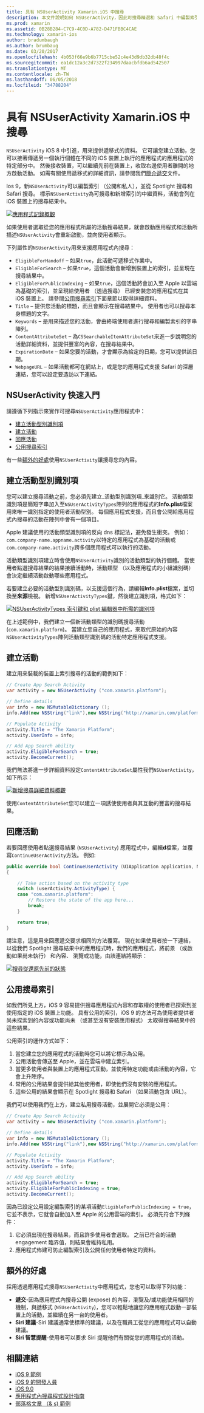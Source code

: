 ```yaml
---
title: 具有 NSUserActivity Xamarin.iOS 中搜尋
description: 本文件說明如何 NSUserActivity，因此可搜尋精選和 Safari 中編製索引。 它討論如何回應 NSUserActivity 搜尋結果中的選取項目。
ms.prod: xamarin
ms.assetid: 0B28B284-C7C9-4C0D-A782-D471FBBC4CAE
ms.technology: xamarin-ios
author: bradumbaugh
ms.author: brumbaug
ms.date: 03/20/2017
ms.openlocfilehash: 4b053f66e9b6b7715cbe52c4e43d9db32db48f4c
ms.sourcegitcommit: ea1dc12a3c2d7322f234997daacbfdb6ad542507
ms.translationtype: MT
ms.contentlocale: zh-TW
ms.lasthandoff: 06/05/2018
ms.locfileid: "34788204"
---
```

# <a name="search-with-nsuseractivity-in-xamarinios"></a>具有 NSUserActivity Xamarin.iOS 中搜尋

`NSUserActivity` iOS 8 中引進，用來提供遞移式的資料。
它可讓您建立活動，您可以接著傳遞另一個執行個體在不同的 iOS 裝置上執行的應用程式的應用程式的特定部分中。 然後接收裝置，可以繼續先前在裝置上，收取右邊使用者離開的地方啟動活動。 如需有關使用遞移式的詳細資訊，請參閱我們[簡介遞交](~/ios/platform/handoff.md)文件。

Ios 9，新`NSUserActivity`可以編製索引 （公開和私人），並從 Spotlight 搜尋和 Safari 搜尋。 標示`NSUserActivity`為可搜尋和新增索引的中繼資料，活動會列在 iOS 裝置上的搜尋結果中。

[![](nsuseractivity-images/apphistory01.png "應用程式記錄概觀")](nsuseractivity-images/apphistory01.png#lightbox)

如果使用者選取從您的應用程式所屬的活動搜尋結果，就會啟動應用程式和活動所描述`NSUserActivity`會重新啟動，並向使用者顯示。

下列屬性的`NSUserActivity`用來支援應用程式內搜尋：

 - `EligibleForHandoff` – 如果`true`，此活動可遞移式作業中。
 - `EligibleForSearch` – 如果`true`，這個活動會新增到裝置上的索引，並呈現在搜尋結果中。
 - `EligibleForPublicIndexing` – 如果`true`，這個活動將會加入至 Apple 以雲端為基礎的索引，並呈現給使用者 （透過搜尋） 已經安裝您的應用程式在其 iOS 裝置上。 請參閱[公用搜尋索引](#Public-Search-Indexing)下面章節以取得詳細資料。
 - `Title` – 提供您活動的標題，而且會顯示在搜尋結果中。 使用者也可以搜尋本身標題的文字。
 - `Keywords` – 是用來描述您的活動，會由終端使用者進行搜尋和編製索引的字串陣列。
 - `ContentAttributeSet` – 為`CSSearchableItemAttributeSet`來進一步說明您的活動詳細資料，並提供豐富的內容，在搜尋結果中。
 - `ExpirationDate` – 如果您要的活動，才會顯示為給定的日期，您可以提供該日期。
 - `WebpageURL` – 如果活動都可在網站上，或是您的應用程式支援 Safari 的深層連結，您可以設定要造訪以下連結。

## <a name="nsuseractivity-quickstart"></a>NSUserActivity 快速入門

請遵循下列指示來實作可搜尋`NSUserActivity`應用程式中：

- [建立活動型別識別項](#creatingtypeid)
- [建立活動](#createactivity)
- [回應活動](#respondactivity)
- [公用搜尋索引](#indexing)

有一些[額外的好處](#benefits)使用`NSUserActivity`讓搜尋您的內容。

<a name="creatingtypeid" />

## <a name="creating-activity-type-identifiers"></a>建立活動型別識別項

您可以建立搜尋活動之前，您必須先建立_活動型別識別項_來識別它。 活動類型識別項是簡短字串加入至`NSUserActivityTypes`陣列的應用程式的**Info.plist**檔案用來唯一識別指定的使用者活動型別。 每個應用程式支援，而且會公開給應用程式內搜尋的活動在陣列中會有一個項目。 

Apple 建議使用的活動類型識別項的反向 dns 標記法，避免發生衝突。 例如：`com.company-name.appname.activity`以特定的應用程式為基礎的活動或`com.company-name.activity`跨多個應用程式可以執行的活動。

活動類型識別項建立時會使用`NSUserActivity`識別的活動類型的執行個體。 當使用者點選搜尋結果的結果接續活動時，活動類型 （以及應用程式的小組識別碼） 會決定繼續活動啟動哪些應用程式。

若要建立必要的活動型別識別碼，以支援這個行為，請編輯**Info.plist**檔案，並切換至**來源**檢視。 新增`NSUserActivityTypes`鍵，然後建立識別項，格式如下：

[![](nsuseractivity-images/type01.png "NSUserActivityTypes 索引鍵和 plist 編輯器中所需的識別項")](nsuseractivity-images/type01.png#lightbox)

在上述範例中，我們建立一個新活動類型的識別碼搜尋活動 (`com.xamarin.platform`)。 當建立您自己的應用程式，來取代原始的內容`NSUserActivityTypes`陣列活動類型識別碼的活動特定應用程式支援。

<a name="createactivity" />

## <a name="creating-an-activity"></a>建立活動

建立用來裝載的裝置上索引搜尋的活動的範例如下：

```csharp
// Create App Search Activity
var activity = new NSUserActivity ("com.xamarin.platform");

// Define details
var info = new NSMutableDictionary ();
info.Add(new NSString("link"),new NSString("http://xamarin.com/platform"));

// Populate Activity
activity.Title = "The Xamarin Platform";
activity.UserInfo = info;

// Add App Search ability
activity.EligibleForSearch = true;
activity.BecomeCurrent();
```

我們無法將進一步詳細資料設定`ContentAttributeSet`屬性我們`NSUserActivity`，如下所示：

[![](nsuseractivity-images/apphistory02.png "新增搜尋詳細資料概觀")](nsuseractivity-images/apphistory02.png#lightbox)

使用`ContentAttributeSet`您可以建立一項誘使使用者與其互動的豐富的搜尋結果。

<a name="respondactivity" />

## <a name="responding-to-an-activity"></a>回應活動

若要回應使用者點選搜尋結果 (`NSUserActivity`) 應用程式中，編輯**d**檔案，並覆寫`ContinueUserActivity`方法。 例如: 

```csharp
public override bool ContinueUserActivity (UIApplication application, NSUserActivity userActivity, UIApplicationRestorationHandler completionHandler)
{

    // Take action based on the activity type
    switch (userActivity.ActivityType) {
    case "com.xamarin.platform":
        // Restore the state of the app here...
        break;
    }

    return true;
}
```

請注意，這是用來回應遞交要求相同的方法覆寫。 現在如果使用者按一下連結，以從我們 Spotlight 搜尋結果中的應用程式時，我們的應用程式，將前景 （或啟動如果尚未執行） 和內容、 瀏覽或功能，由該連結將顯示：

[![](nsuseractivity-images/apphistory03.png "搜尋從還原先前的狀態")](nsuseractivity-images/apphistory03.png#lightbox)

<a name="indexing" />

## <a name="public-search-indexing"></a>公用搜尋索引

如我們所見上方，iOS 9 容易提供搜尋應用程式內容和存取權的使用者已探索到並使用指定的 iOS 裝置上功能。 具有公用的索引，iOS 9 的方法可為使用者提供者尚未探索到的內容或功能尚未 （或甚至沒有安裝應用程式） 太取得搜尋結果中的這些結果。

公用索引的運作方式如下：

1. 當您建立您的應用程式的活動時您可以將它標示為公用。
2. 公用活動會傳送至 Apple，並在雲端中建立索引。
3. 當更多使用者與裝置上的應用程式互動，並使用特定功能或由活動的內容，它會上升陣序。
4. 常用的公用結果會提供給其他使用者，即使他們沒有安裝的應用程式。
5. 這些公用的結果會顯示在 Spotlight 搜尋和 Safari （如果活動包含 URL）。

我們可以使用我們在上方，建立私用搜尋活動，並展開它必須是公用：

```csharp
// Create App Search Activity
var activity = new NSUserActivity ("com.xamarin.platform");

// Define details
var info = new NSMutableDictionary ();
info.Add(new NSString("link"),new NSString("http://xamarin.com/platform"));

// Populate Activity
activity.Title = "The Xamarin Platform";
activity.UserInfo = info;

// Add App Search ability
activity.EligibleForSearch = true;
activity.EligibleForPublicIndexing = true;
activity.BecomeCurrent();
```

因為已設定公用設定編製索引的某項活動`EligibleForPublicIndexing = true`，它並不表示，它就會自動加入至 Apple 的公用雲端的索引。 必須先符合下列條件：

1. 它必須出現在搜尋結果，而且許多使用者會選取。 之前已符合的活動 engagement 臨界值，則結果會維持私用。
2. 應用程式佈建可防止編製索引及公開任何使用者特定的資料。

<a name="benefits" />

## <a name="additional-benefits"></a>額外的好處

採用透過應用程式搜尋`NSUserActivity`中應用程式，您也可以取得下列功能：

- **遞交**-因為應用程式內搜尋公開 (expose) 的內容，瀏覽及/或功能使用相同的機制，與遞移式 (`NSUserActivity`)，您可以輕鬆地讓您的應用程式啟動一部裝置上的活動，並繼續在另一台的使用者。
- **Siri 建議**-Siri 建議通常使標準的建議，以及在職員工從您的應用程式可以自動建議。
- **Siri 智慧提醒**-使用者可以要求 Siri 提醒他們有關從您的應用程式的活動。



## <a name="related-links"></a>相關連結

- [iOS 9 範例](https://developer.xamarin.com/samples/ios/iOS9/)
- [iOS 9 的開發人員](https://developer.apple.com/ios/pre-release/)
- [iOS 9.0](https://developer.apple.com/library/prerelease/ios/releasenotes/General/WhatsNewIniOS/Articles/iOS9.html)
- [應用程式內搜尋程式設計指南](https://developer.apple.com/library/prerelease/ios/documentation/General/Conceptual/AppSearch/index.html#//apple_ref/doc/uid/TP40016308)
- [部落格文章 （& s) 範例](https://blog.xamarin.com/improve-discoverability-with-search-in-ios-9/)
